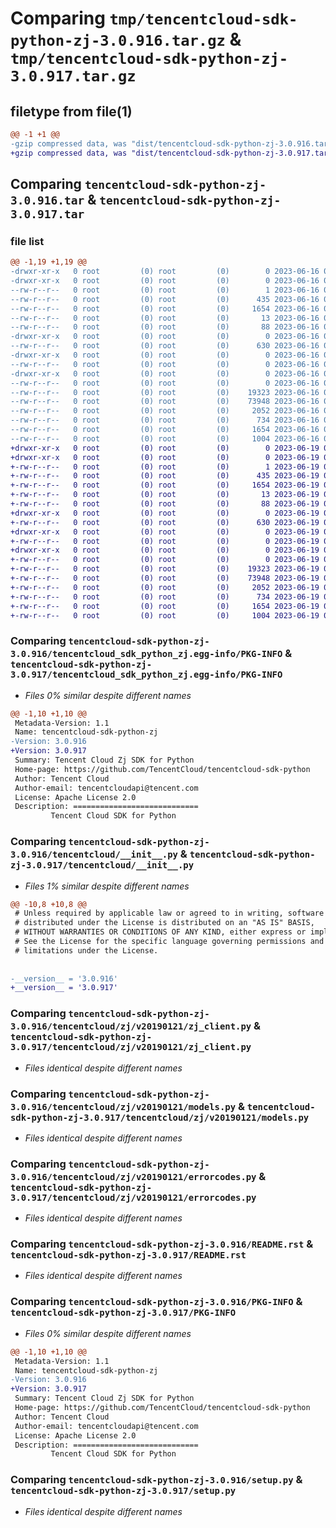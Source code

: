 # Comparing `tmp/tencentcloud-sdk-python-zj-3.0.916.tar.gz` & `tmp/tencentcloud-sdk-python-zj-3.0.917.tar.gz`

## filetype from file(1)

```diff
@@ -1 +1 @@
-gzip compressed data, was "dist/tencentcloud-sdk-python-zj-3.0.916.tar", last modified: Fri Jun 16 00:46:22 2023, max compression
+gzip compressed data, was "dist/tencentcloud-sdk-python-zj-3.0.917.tar", last modified: Mon Jun 19 00:38:30 2023, max compression
```

## Comparing `tencentcloud-sdk-python-zj-3.0.916.tar` & `tencentcloud-sdk-python-zj-3.0.917.tar`

### file list

```diff
@@ -1,19 +1,19 @@
-drwxr-xr-x   0 root         (0) root         (0)        0 2023-06-16 00:46:22.000000 tencentcloud-sdk-python-zj-3.0.916/
-drwxr-xr-x   0 root         (0) root         (0)        0 2023-06-16 00:46:22.000000 tencentcloud-sdk-python-zj-3.0.916/tencentcloud_sdk_python_zj.egg-info/
--rw-r--r--   0 root         (0) root         (0)        1 2023-06-16 00:46:22.000000 tencentcloud-sdk-python-zj-3.0.916/tencentcloud_sdk_python_zj.egg-info/dependency_links.txt
--rw-r--r--   0 root         (0) root         (0)      435 2023-06-16 00:46:22.000000 tencentcloud-sdk-python-zj-3.0.916/tencentcloud_sdk_python_zj.egg-info/SOURCES.txt
--rw-r--r--   0 root         (0) root         (0)     1654 2023-06-16 00:46:22.000000 tencentcloud-sdk-python-zj-3.0.916/tencentcloud_sdk_python_zj.egg-info/PKG-INFO
--rw-r--r--   0 root         (0) root         (0)       13 2023-06-16 00:46:22.000000 tencentcloud-sdk-python-zj-3.0.916/tencentcloud_sdk_python_zj.egg-info/top_level.txt
--rw-r--r--   0 root         (0) root         (0)       88 2023-06-16 00:46:22.000000 tencentcloud-sdk-python-zj-3.0.916/setup.cfg
-drwxr-xr-x   0 root         (0) root         (0)        0 2023-06-16 00:46:22.000000 tencentcloud-sdk-python-zj-3.0.916/tencentcloud/
--rw-r--r--   0 root         (0) root         (0)      630 2023-06-16 00:46:22.000000 tencentcloud-sdk-python-zj-3.0.916/tencentcloud/__init__.py
-drwxr-xr-x   0 root         (0) root         (0)        0 2023-06-16 00:46:22.000000 tencentcloud-sdk-python-zj-3.0.916/tencentcloud/zj/
--rw-r--r--   0 root         (0) root         (0)        0 2023-06-16 00:46:22.000000 tencentcloud-sdk-python-zj-3.0.916/tencentcloud/zj/__init__.py
-drwxr-xr-x   0 root         (0) root         (0)        0 2023-06-16 00:46:22.000000 tencentcloud-sdk-python-zj-3.0.916/tencentcloud/zj/v20190121/
--rw-r--r--   0 root         (0) root         (0)        0 2023-06-16 00:46:22.000000 tencentcloud-sdk-python-zj-3.0.916/tencentcloud/zj/v20190121/__init__.py
--rw-r--r--   0 root         (0) root         (0)    19323 2023-06-16 00:46:22.000000 tencentcloud-sdk-python-zj-3.0.916/tencentcloud/zj/v20190121/zj_client.py
--rw-r--r--   0 root         (0) root         (0)    73948 2023-06-16 00:46:22.000000 tencentcloud-sdk-python-zj-3.0.916/tencentcloud/zj/v20190121/models.py
--rw-r--r--   0 root         (0) root         (0)     2052 2023-06-16 00:46:22.000000 tencentcloud-sdk-python-zj-3.0.916/tencentcloud/zj/v20190121/errorcodes.py
--rw-r--r--   0 root         (0) root         (0)      734 2023-06-16 00:46:22.000000 tencentcloud-sdk-python-zj-3.0.916/README.rst
--rw-r--r--   0 root         (0) root         (0)     1654 2023-06-16 00:46:22.000000 tencentcloud-sdk-python-zj-3.0.916/PKG-INFO
--rw-r--r--   0 root         (0) root         (0)     1004 2023-06-16 00:46:22.000000 tencentcloud-sdk-python-zj-3.0.916/setup.py
+drwxr-xr-x   0 root         (0) root         (0)        0 2023-06-19 00:38:30.000000 tencentcloud-sdk-python-zj-3.0.917/
+drwxr-xr-x   0 root         (0) root         (0)        0 2023-06-19 00:38:30.000000 tencentcloud-sdk-python-zj-3.0.917/tencentcloud_sdk_python_zj.egg-info/
+-rw-r--r--   0 root         (0) root         (0)        1 2023-06-19 00:38:30.000000 tencentcloud-sdk-python-zj-3.0.917/tencentcloud_sdk_python_zj.egg-info/dependency_links.txt
+-rw-r--r--   0 root         (0) root         (0)      435 2023-06-19 00:38:30.000000 tencentcloud-sdk-python-zj-3.0.917/tencentcloud_sdk_python_zj.egg-info/SOURCES.txt
+-rw-r--r--   0 root         (0) root         (0)     1654 2023-06-19 00:38:30.000000 tencentcloud-sdk-python-zj-3.0.917/tencentcloud_sdk_python_zj.egg-info/PKG-INFO
+-rw-r--r--   0 root         (0) root         (0)       13 2023-06-19 00:38:30.000000 tencentcloud-sdk-python-zj-3.0.917/tencentcloud_sdk_python_zj.egg-info/top_level.txt
+-rw-r--r--   0 root         (0) root         (0)       88 2023-06-19 00:38:30.000000 tencentcloud-sdk-python-zj-3.0.917/setup.cfg
+drwxr-xr-x   0 root         (0) root         (0)        0 2023-06-19 00:38:30.000000 tencentcloud-sdk-python-zj-3.0.917/tencentcloud/
+-rw-r--r--   0 root         (0) root         (0)      630 2023-06-19 00:38:30.000000 tencentcloud-sdk-python-zj-3.0.917/tencentcloud/__init__.py
+drwxr-xr-x   0 root         (0) root         (0)        0 2023-06-19 00:38:30.000000 tencentcloud-sdk-python-zj-3.0.917/tencentcloud/zj/
+-rw-r--r--   0 root         (0) root         (0)        0 2023-06-19 00:38:30.000000 tencentcloud-sdk-python-zj-3.0.917/tencentcloud/zj/__init__.py
+drwxr-xr-x   0 root         (0) root         (0)        0 2023-06-19 00:38:30.000000 tencentcloud-sdk-python-zj-3.0.917/tencentcloud/zj/v20190121/
+-rw-r--r--   0 root         (0) root         (0)        0 2023-06-19 00:38:30.000000 tencentcloud-sdk-python-zj-3.0.917/tencentcloud/zj/v20190121/__init__.py
+-rw-r--r--   0 root         (0) root         (0)    19323 2023-06-19 00:38:30.000000 tencentcloud-sdk-python-zj-3.0.917/tencentcloud/zj/v20190121/zj_client.py
+-rw-r--r--   0 root         (0) root         (0)    73948 2023-06-19 00:38:30.000000 tencentcloud-sdk-python-zj-3.0.917/tencentcloud/zj/v20190121/models.py
+-rw-r--r--   0 root         (0) root         (0)     2052 2023-06-19 00:38:30.000000 tencentcloud-sdk-python-zj-3.0.917/tencentcloud/zj/v20190121/errorcodes.py
+-rw-r--r--   0 root         (0) root         (0)      734 2023-06-19 00:38:30.000000 tencentcloud-sdk-python-zj-3.0.917/README.rst
+-rw-r--r--   0 root         (0) root         (0)     1654 2023-06-19 00:38:30.000000 tencentcloud-sdk-python-zj-3.0.917/PKG-INFO
+-rw-r--r--   0 root         (0) root         (0)     1004 2023-06-19 00:38:30.000000 tencentcloud-sdk-python-zj-3.0.917/setup.py
```

### Comparing `tencentcloud-sdk-python-zj-3.0.916/tencentcloud_sdk_python_zj.egg-info/PKG-INFO` & `tencentcloud-sdk-python-zj-3.0.917/tencentcloud_sdk_python_zj.egg-info/PKG-INFO`

 * *Files 0% similar despite different names*

```diff
@@ -1,10 +1,10 @@
 Metadata-Version: 1.1
 Name: tencentcloud-sdk-python-zj
-Version: 3.0.916
+Version: 3.0.917
 Summary: Tencent Cloud Zj SDK for Python
 Home-page: https://github.com/TencentCloud/tencentcloud-sdk-python
 Author: Tencent Cloud
 Author-email: tencentcloudapi@tencent.com
 License: Apache License 2.0
 Description: ============================
         Tencent Cloud SDK for Python
```

### Comparing `tencentcloud-sdk-python-zj-3.0.916/tencentcloud/__init__.py` & `tencentcloud-sdk-python-zj-3.0.917/tencentcloud/__init__.py`

 * *Files 1% similar despite different names*

```diff
@@ -10,8 +10,8 @@
 # Unless required by applicable law or agreed to in writing, software
 # distributed under the License is distributed on an "AS IS" BASIS,
 # WITHOUT WARRANTIES OR CONDITIONS OF ANY KIND, either express or implied.
 # See the License for the specific language governing permissions and
 # limitations under the License.
 
 
-__version__ = '3.0.916'
+__version__ = '3.0.917'
```

### Comparing `tencentcloud-sdk-python-zj-3.0.916/tencentcloud/zj/v20190121/zj_client.py` & `tencentcloud-sdk-python-zj-3.0.917/tencentcloud/zj/v20190121/zj_client.py`

 * *Files identical despite different names*

### Comparing `tencentcloud-sdk-python-zj-3.0.916/tencentcloud/zj/v20190121/models.py` & `tencentcloud-sdk-python-zj-3.0.917/tencentcloud/zj/v20190121/models.py`

 * *Files identical despite different names*

### Comparing `tencentcloud-sdk-python-zj-3.0.916/tencentcloud/zj/v20190121/errorcodes.py` & `tencentcloud-sdk-python-zj-3.0.917/tencentcloud/zj/v20190121/errorcodes.py`

 * *Files identical despite different names*

### Comparing `tencentcloud-sdk-python-zj-3.0.916/README.rst` & `tencentcloud-sdk-python-zj-3.0.917/README.rst`

 * *Files identical despite different names*

### Comparing `tencentcloud-sdk-python-zj-3.0.916/PKG-INFO` & `tencentcloud-sdk-python-zj-3.0.917/PKG-INFO`

 * *Files 0% similar despite different names*

```diff
@@ -1,10 +1,10 @@
 Metadata-Version: 1.1
 Name: tencentcloud-sdk-python-zj
-Version: 3.0.916
+Version: 3.0.917
 Summary: Tencent Cloud Zj SDK for Python
 Home-page: https://github.com/TencentCloud/tencentcloud-sdk-python
 Author: Tencent Cloud
 Author-email: tencentcloudapi@tencent.com
 License: Apache License 2.0
 Description: ============================
         Tencent Cloud SDK for Python
```

### Comparing `tencentcloud-sdk-python-zj-3.0.916/setup.py` & `tencentcloud-sdk-python-zj-3.0.917/setup.py`

 * *Files identical despite different names*

